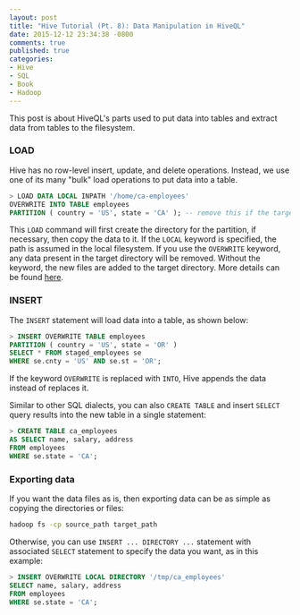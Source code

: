 ```yaml
---
layout: post
title: "Hive Tutorial (Pt. 8): Data Manipulation in HiveQL"
date: 2015-12-12 23:34:38 -0800
comments: true
published: true
categories: 
- Hive
- SQL
- Book
- Hadoop
---
```


<!--
{% img center /images/hive/cat.gif Cover %}

Chapter 5 of the book
-->

This post is about HiveQL's parts used to put data into tables and extract data from tables to the filesystem.


### LOAD

Hive has no row-level insert, update, and delete operations. Instead, we use one of its many "bulk" load operations to put data into a table.

``` sql Hive LOAD
> LOAD DATA LOCAL INPATH '/home/ca-employees'
OVERWRITE INTO TABLE employees
PARTITION ( country = 'US', state = 'CA' ); -- remove this if the target is not partitioned
```

This `LOAD` command will first create the directory for the partition, if necessary, then copy the data to it.
If the `LOCAL` keyword is specified, the path is assumed in the local filesystem. 
If you use the `OVERWRITE` keyword, any data present in the target directory will be removed. 
Without the keyword, the new files are added to the target directory.
More details can be found [here](https://cwiki.apache.org/confluence/display/Hive/LanguageManual+DML).

### INSERT

The `INSERT` statement will load data into a table, as shown below:

``` sql Hive INSERT
> INSERT OVERWRITE TABLE employees
PARTITION ( country = 'US', state = 'OR' )
SELECT * FROM staged_employees se
WHERE se.cnty = 'US' AND se.st = 'OR';
```

If the keyword `OVERWRITE` is replaced with `INTO`, Hive appends the data instead of replaces it.

<!--
Hive also offers an alternative `INSERT` syntax that allows you to scan the input data once and split it multiple ways.

``` sql
> FROM staged_employees se
INSERT OVERWRITE TABLE employees
  PARTITION (country = 'US', state = 'OR')
SELECT * WHERE se.cnty = 'US' AND se.st = 'OR'
INSERT OVERWRITE TABLE employees
  PARTITION (country = 'US', state = 'CA')
  SELECT * WHERE se.cnty = 'US' AND se.st = 'CA'
INSERT OVERWRITE TABLE employees
  PARTITION (country = 'US', state = 'IL')
  SELECT * WHERE se.cnty = 'US' AND se.st = 'IL';
```
-->
Similar to other SQL dialects, you can also `CREATE TABLE` and insert `SELECT` query results into the new table in a single statement:

``` sql
> CREATE TABLE ca_employees
AS SELECT name, salary, address
FROM employees
WHERE se.state = 'CA';
```

<!--
### Dynamic partition

```
> INSERT OVERWRITE TABLE employees
PARTITION (country, state)
SELECT ..., se.cnty, se.st
FROM staged_employees se;
```

You can also mix dynamic and static partitions. The following query specifies a static value for the country (US) and a dynamic value for the state:

```
> INSERT OVERWRITE TABLE employees
PARTITION (country = 'US', state)
SELECT ..., se.cnty, se.st
FROM staged_employees se
WHERE se.cnty = 'US';
```

Dynamic partitioning is not enabled by default. When it is enabled, it works in “strict” mode by default.

``` plain Hive settings
> set hive.exec.dynamic.partition=true;
> set hive.exec.dynamic.partition.mode=nonstrict;
```
-->

### Exporting data

If you want the data files as is, then exporting data can be as simple as copying the directories or files:

``` bash
hadoop fs -cp source_path target_path
```

Otherwise, you can use `INSERT ... DIRECTORY ...` statement with associated `SELECT` statement to specify the data you want, as in this example:

``` sql Export from Hive
> INSERT OVERWRITE LOCAL DIRECTORY '/tmp/ca_employees'
SELECT name, salary, address
FROM employees
WHERE se.state = 'CA';
```
